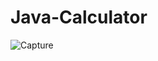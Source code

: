 # Java-Calculator
![Capture](https://user-images.githubusercontent.com/95022425/205967217-275b8c8b-f1c2-48e1-b94e-001eea432e45.PNG)
